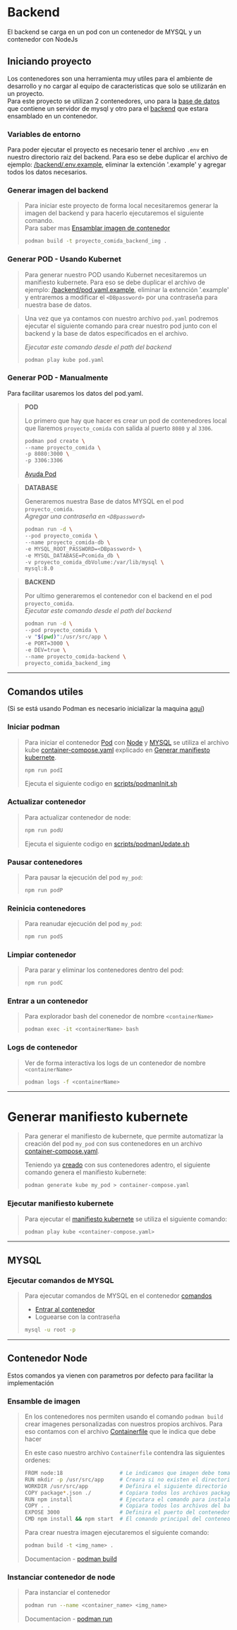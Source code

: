 # Backend

El backend se carga en un pod con un contenedor de MYSQL y un contenedor con NodeJs

## Iniciando proyecto

Los contenedores son una herramienta muy utiles para el ambiente de desarrollo y no cargar al equipo de caracteristicas que solo se utilizarán en un proyecto.<br>
Para este proyecto se utilizan 2 contenedores, uno para la [base de datos](#mysql) que contiene un servidor de mysql y otro para el [backend](#contenedor-node) que estara ensamblado en un contenedor.

### Variables de entorno

Para poder ejecutar el proyecto es necesario tener el archivo `.env` en nuestro directorio raiz del backend. Para eso se debe duplicar el archivo de ejemplo: [/backend/.env.example](./.env.example), eliminar la extención '.example' y agregar todos los datos necesarios.

### Generar imagen del backend

> Para iniciar este proyecto de forma local necesitaremos generar la imagen del backend y para hacerlo ejecutaremos el siguiente comando. <br>Para saber mas [Ensamblar imagen de contenedor](#ensamble-de-imagen)
> ```sh
> podman build -t proyecto_comida_backend_img .
> ```

### Generar POD - Usando Kubernet

> Para generar nuestro POD usando Kubernet necesitaremos un manifiesto kubernete. Para eso se debe duplicar el archivo de ejemplo: [/backend/pod.yaml.example](./pod.yaml.example), eliminar la extención '.example' y entraremos a modificar el `<DBpassword>` por una contraseña para nuestra base de datos.

> Una vez que ya contamos con nuestro archivo `pod.yaml` podremos ejecutar el siguiente comando para crear nuestro pod junto con el backend y la base de datos especificados en el archivo.
> 
> *Ejecutar este comando desde el path del backend*
> ```sh
> podman play kube pod.yaml
> ```

### Generar POD - Manualmente

Para facilitar usaremos los datos del pod.yaml.

> **POD**
> 
> Lo primero que hay que hacer es crear un pod de contenedores local que llaremos `proyecto_comida` con salida al puerto `8080` y al `3306`.
> 
> ```sh
> podman pod create \
> --name proyecto_comida \
> -p 8080:3000 \
> -p 3306:3306
> ```
>
> [Ayuda Pod](https://mohitgoyal-co.translate.goog/2021/04/23/spinning-up-and-managing-pods-with-multiple-containers-with-podman/?_x_tr_sl=en&_x_tr_tl=es&_x_tr_hl=es&_x_tr_pto=sc)

> **DATABASE**
> 
> Generaremos nuestra Base de datos MYSQL en el pod `proyecto_comida`.<br>
> *Agregar una contraseña en `<DBpassword>`*
>
> ```sh
> podman run -d \
> --pod proyecto_comida \
> --name proyecto_comida-db \
> -e MYSQL_ROOT_PASSWORD=<DBpassword> \
> -e MYSQL_DATABASE=Pcomida_db \
> -v proyecto_comida_dbVolume:/var/lib/mysql \
> mysql:8.0
> ```

> **BACKEND**
> 
> Por ultimo generaremos el contenedor con el backend en el pod `proyecto_comida`.<br>
> *Ejecutar este comando desde el path del backend*
>
> ```sh
> podman run -d \
> --pod proyecto_comida \
> -v "$(pwd)":/usr/src/app \
> -e PORT=3000 \
> -e DEV=true \
> --name proyecto_comida-backend \
> proyecto_comida_backend_img
> ```

--- 

## Comandos utiles

(Si se está usando Podman es necesario inicializar la maquina [aquí](https://github.com/containers/podman/blob/main/docs/tutorials/podman-for-windows.md))

### Iniciar podman

> Para iniciar el contenedor [Pod](#pod) con [Node](#contenedor-node) y [MYSQL](#mysql) se utiliza el archivo kube [container-compose.yaml](./container-compose.yaml) explicado en [Generar manifiesto kubernete](#generar-manifiesto-kubernete).
> 
> ```sh 
> npm run podI
> ```
>
> Ejecuta el siguiente codigo en [scripts/podmanInit.sh](./container-backend/scripts/podmanInit.sh)

### Actualizar contenedor

> Para actualizar contenedor de node:
>
> ```sh
> npm run podU
> ```
>
> Ejecuta el siguiente codigo en [scripts/podmanUpdate.sh](./container-backend/scripts/podmanUpdate.sh)

### Pausar contenedores

> Para pausar la ejecución del pod `my_pod`:
> 
> ```sh
> npm run podP
> ```

### Reinicia contenedores

> Para reanudar ejecución del pod `my_pod`: 
> 
> ```sh
> npm run podS
> ```

### Limpiar contenedor

> Para parar y eliminar los contenedores dentro del pod:
> ```sh
> npm run podC
> ```

### Entrar a un contenedor

> Para explorador bash del conenedor de nombre `<containerName>`
> ```sh
> podman exec -it <containerName> bash
> ```

### Logs de contenedor

> Ver de forma interactiva los logs de un contenedor de nombre `<containerName>`
> ```sh
> podman logs -f <containerName>
> ```

---

# Generar manifiesto kubernete

> Para generar el manifiesto de kubernete, que permite automatizar la creación del pod `my_pod` con sus contenedores en un archivo [container-compose.yaml](./container-compose.yaml). 
>
> Teniendo ya [creado](#crear-un-pod) con sus contenedores adentro, el siguiente comando genera el manifiesto kubernete:
>
> ```sh
> podman generate kube my_pod > container-compose.yaml
> ```


### Ejecutar manifiesto kubernete

> Para ejecutar el [manifiesto kubernete](#generar-manifiesto-kubernete) se utiliza el siguiente comando:
>
> ```sh
> podman play kube <container-compose.yaml>
> ```

---

## MYSQL

### Ejecutar comandos de MYSQL

> Para ejecutar comandos de MYSQL en el contenedor [comandos](https://stackoverflow.com/questions/59838692/mysql-root-password-is-set-but-getting-access-denied-for-user-rootlocalhost)
> - [Entrar al contenedor](#entrar-a-un-contenedor)
> - Loguearse con la contraseña
>
> ```sh
> mysql -u root -p
> ```

---

## Contenedor Node

Estos comandos ya vienen con parametros por defecto para facilitar la implementación

### Ensamble de imagen

> En los contenedores nos permiten usando el comando `podman build` crear imagenes personalizadas con nuestros propios archivos. Para eso contamos con el archivo [Containerfile](./Containerfile) que le indica que debe hacer
>
> En este caso nuestro archivo `Containerfile` contendra las siguientes ordenes:
> 
> ```sh
> FROM node:18                  # Le indicamos que imagen debe tomar
> RUN mkdir -p /usr/src/app     # Creara si no existen el directorio /usr/src/app
> WORKDIR /usr/src/app          # Definira el siguiente directorio en el que trabajaremos
> COPY package*.json ./         # Copiara todos los archivos package*.json
> RUN npm install               # Ejecutara el comando para instalar las dependencias de node
> COPY . .                      # Copiara todos los archivos del backend
> EXPOSE 3000                   # Definira el puerto del contenedor
> CMD npm install && npm start  # El comando principal del contenedor
> ```
>
> Para crear nuestra imagen ejecutaremos el siguiente comando:
> 
> ```sh
> podman build -t <img_name> .
> ```
> Documentacion - [podman build](https://docs.podman.io/en/latest/markdown/podman-build.1.html)

### Instanciar contenedor de node

> Para instanciar el contenedor
>
> ```sh
> podman run --name <container_name> <img_name>
> ```
> Documentacion - [podman run](https://docs.podman.io/en/latest/markdown/podman-run.1.html)
